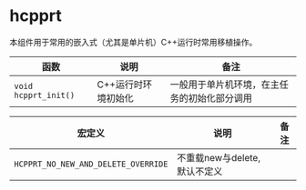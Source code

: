 # hcpprt

本组件用于常用的嵌入式（尤其是单片机）C++运行时常用移植操作。

| 函数                 | 说明                | 备注                                         |
| -------------------- | ------------------- | -------------------------------------------- |
| `void hcpprt_init()` | C++运行时环境初始化 | 一般用于单片机环境，在主任务的初始化部分调用 |

| 宏定义                              | 说明                         | 备注 |
| ----------------------------------- | ---------------------------- | ---- |
| `HCPPRT_NO_NEW_AND_DELETE_OVERRIDE` | 不重载new与delete,默认不定义 |      |